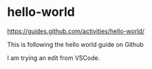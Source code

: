 # hello-world
https://guides.github.com/activities/hello-world/

This is following the hello world guide on Github

I am trying an edit from VSCode.